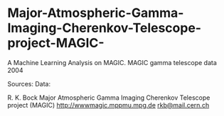 # Major-Atmospheric-Gamma-Imaging-Cherenkov-Telescope-project-MAGIC-
A Machine Learning Analysis on MAGIC. 
MAGIC gamma telescope data 2004

Sources:
Data:

R. K. Bock
Major Atmospheric Gamma Imaging Cherenkov Telescope project (MAGIC)
http://wwwmagic.mppmu.mpg.de
rkb@mail.cern.ch
